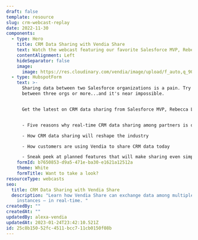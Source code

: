```yaml
---
draft: false
template: resource
slug: crm-webcast-replay
date: 2022-11-30
components:
  - type: Hero
    title: CRM Data Sharing with Vendia Share
    text: Watch the webcast featuring our favorite Salesforce MVP, Rebecca Lammers
    contentAlignment: Left
    hideSeparator: false
    image:
      image: https://res.cloudinary.com/vendia/image/upload/f_auto,q_90/v1674599463/Website/Iso/CRM_uo10ew.png
  - type: HubspotForm
    text: >-
      Sharing data between two Salesforce organizations is a pain. Try to share
      between three orgs or more...and it's near impossible.


      Get the latest on CRM data sharing from Salesforce MVP, Rebecca Lammers at Slalom and James Gimourginas, Vendia's Director of Solutions Architecture. You'll learn how the Vendia Share platform can share data across Salesforce orgs and keep a ledgered, single source of truth for all partners in the data ecosystem. Plus...


      - Five reasons why real-time CRM data sharing among partners is often (prohibitively) complex

      - How CRM data sharing will reshape the industry

      - How customers are using Vendia to share CRM data today

      - Sneak peek at planned features that will make sharing even simpler
    formId: b7650853-d9a5-471e-ba30-e1621a12512a
    theme: White
    formTitle: Want to take a look?
resourceType: webcasts
seo:
  title: CRM Data Sharing with Vendia Share
  description: "Learn how Vendia Share can exchange data among multiple Salesforce
    instances — in real-time. "
createdBy: ""
createdAt: ""
updatedBy: alexa-vendia
updatedAt: 2023-01-24T23:42:10.521Z
id: 25c8b150-52fc-4511-bcc7-11cb0150f08b
---
```

